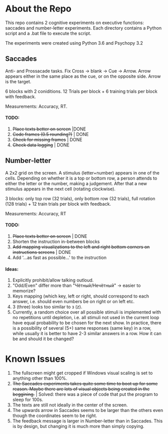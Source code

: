 # About the Repo

This repo contains 2 cognitive experiments on executive functions:
saccades and number-letter experiments.
Each directory contains a Python script and a .bat file to execute the script.

The experiments were created using Python 3.6 and Psychopy 3.2

## Saccades

Anti- and Prossacade tasks. Fix Cross -> blank -> Cue -> Arrow. Arrow appears
either in the same place as the cue, or on the opposite side. Arrow is the target.

6 blocks with 2 coniditions. 12 Trials per block + 6 training trials per block with feedback.

Measurements: Accuracy, RT.

#### TODO: 

1. ~~Place texts better on screen~~ |DONE
2. ~~Code frames (0.5 rounding?)~~ | DONE
3. ~~Check for missing frames~~ | DONE
4. ~~Check data logging~~ | DONE

## Number-letter

A 2x2 grid on the screen. A stimulus (letter+number) appears in one of the cells. Depending on whether it is a top or bottom row, a person attends to either the letter or the number, making a judgement. After that a new stimulus appears in the next cell (rotating clockwise).

3 blocks: only top row (32 trials), only bottom row (32 trials), full rotation (128 trials) + 12 train trials per block with feedback.

Measurements: Accuracy, RT

#### TODO:

1. ~~Place texts better on screen~~ | DONE
2. Shorten the instruction in-between blocks
3. ~~Add mapping visualizations to the left and right bottom corners on instructions screens~~ | DONE
4. Add '...as fast as possible...' to the instruction

#### Ideas:
1. Explicitly prohibit/allow talking outloud.
2. "Odd/Even" differ more than "Чётный/Нечётный" -> easier to memorize?
3. Keys mapping (which key, left or right, should correspond to each answer, i.e. should even numbers be on right or on left etc.
4. 3 (three) looks too similar to з (z).
5. Currently, a random choice over all possible stimuli is implemented with no repetitions until depletion, i.e. all stimuli not used in the current loop have equal probability to be chosen for the next show. In practice, there is a possibility of several (5+) same responses (same key) in a row, while usually it is better to have 2-3 similar answers in a row. How it can be and should it be changed?

# Known Issues

1. The fullscreen might get cropped if Windows visual scaling is set to anything other than 100%. 
2. ~~The Saccades experiments takes quite some time to boot up for some reason. Maybe there are lots of visual objects being created in the beggining.~~ | Solved: there was a piece of code that put the program to sleep for 100s.
3. The texts are still not ideally in the center of the screen.
4. The upwards arrow in Saccades seems to be larger than the others even though the coordinates seem to be right.
5. The feedback message is larger in Number-letter than in Saccades. This is by design, but changing it is much more than simply copying.